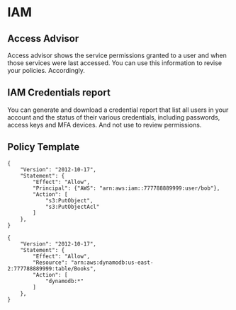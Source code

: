 # IAM


## Access Advisor

Access advisor shows the service permissions granted to a user and when those services were last accessed.
You can use this information to revise your policies. Accordingly.

## IAM Credentials report

You can generate and download a credential report that list all users in your account and the status
of their various credentials, including passwords, access keys and MFA devices. And not use to review permissions.

## Policy Template

```
{
    "Version": "2012-10-17",
    "Statement": {
        "Effect": "Allow",
        "Principal": {"AWS": "arn:aws:iam::777788889999:user/bob"},
        "Action": [
            "s3:PutObject",
            "s3:PutObjectAcl"
        ]
    },
}
```

```
{
    "Version": "2012-10-17",
    "Statement": {
        "Effect": "Allow",
        "Resource": "arn:aws:dynamodb:us-east-2:777788889999:table/Books",
        "Action": [
            "dynamodb:*"
        ]
    },
}
```